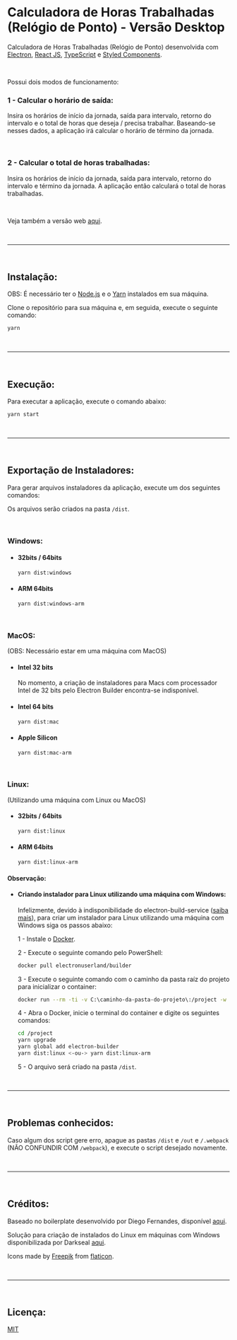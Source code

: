 # Calculadora de Horas Trabalhadas (Relógio de Ponto) - Versão Desktop

Calculadora de Horas Trabalhadas (Relógio de Ponto) desenvolvida com [Electron](https://www.electronjs.org), [React JS](https://pt-br.reactjs.org), [TypeScript](https://www.typescriptlang.org/pt/) e [Styled Components](https://styled-components.com).

<br>

Possui dois modos de funcionamento:

### 1 - Calcular o horário de saída:
Insira os horários de início da jornada, saída para intervalo, retorno do intervalo e o total de horas que deseja / precisa trabalhar. Baseando-se nesses dados, a aplicação irá calcular o horário de término da jornada.

<br>

### 2 - Calcular o total de horas trabalhadas:
Insira os horários de início da jornada, saída para intervalo, retorno do intervalo e término da jornada. A aplicação então calculará o total de horas trabalhadas.

<br>

Veja também a versão web [aqui](https://github.com/daniloribeiro00/calculadora-relogio-de-ponto-next).

<br>
<hr>
<br>

## Instalação:

OBS: É necessário ter o [Node.js](https://nodejs.org/pt-br/) e o [Yarn](https://yarnpkg.com) instalados em sua máquina.

Clone o repositório para sua máquina e, em seguida, execute o seguinte comando:

```bash
yarn
```

<br>
<hr>
<br>

## Execução:

Para executar a aplicação, execute o comando abaixo:

```bash
yarn start
```

<br>
<hr>
<br>

## Exportação de Instaladores:

Para gerar arquivos instaladores da aplicação, execute um dos seguintes comandos:

Os arquivos serão criados na pasta `/dist`.

<br>

### Windows:

- #### 32bits / 64bits

    ```bash
    yarn dist:windows
    ```

- #### ARM 64bits

    ```bash
    yarn dist:windows-arm
    ```

<br>

### MacOS:

(OBS: Necessário estar em uma máquina com MacOS)

- #### Intel 32 bits

    No momento, a criação de instaladores para Macs com processador Intel de 32 bits pelo Electron Builder encontra-se indisponível.

- #### Intel 64 bits

    ```bash
    yarn dist:mac
    ```

- #### Apple Silicon

    ```bash
    yarn dist:mac-arm
    ```

<br>

### Linux:

(Utilizando uma máquina com Linux ou MacOS)

- #### 32bits / 64bits

    ```bash
    yarn dist:linux
    ```

- #### ARM 64bits

    ```bash
    yarn dist:linux-arm
    ```

#### Observação:

- #### Criando instalador para Linux utilizando uma máquina com Windows:

    Infelizmente, devido à indisponibilidade do electron-build-service ([saiba mais](https://github.com/electron-userland/electron-build-service/issues/9)), para criar um instalador para Linux utilizando uma máquina com Windows siga os passos abaixo:

    1 - Instale o [Docker](https://docs.docker.com/get-docker/).

    2 - Execute o seguinte comando pelo PowerShell:

    ```bash
    docker pull electronuserland/builder
    ```

    3 - Execute o seguinte comando com o caminho da pasta raíz do projeto para inicializar o container:

    ```bash
    docker run --rm -ti -v C:\caminho-da-pasta-do-projeto\:/project -w /project electronuserland/builder
    ```

    4 - Abra o Docker, inicie o terminal do container e digite os seguintes comandos:

    ```bash
    cd /project
    yarn upgrade
    yarn global add electron-builder
    yarn dist:linux <-ou-> yarn dist:linux-arm
    ```

    5 - O arquivo será criado na pasta `/dist`.

<br>
<hr>
<br>

## Problemas conhecidos:

Caso algum dos script gere erro, apague as pastas `/dist` e `/out` e `/.webpack` (NÃO CONFUNDIR COM `/webpack`), e execute o script desejado novamente.

<br>
<hr>
<br>

## Créditos:

Baseado no boilerplate desenvolvido por Diego Fernandes, disponível [aqui](https://github.com/diego3g/electron-typescript-react).

Solução para criação de instalados do Linux em máquinas com Windows disponibilizada por Darkseal [aqui](https://github.com/electron-userland/electron-build-service/issues/9#issuecomment-704069238).

Icons made by [Freepik](https://www.freepik.com) from [flaticon](https://www.flaticon.com/).

<br>
<hr>
<br>

## Licença:

[MIT](https://choosealicense.com/licenses/mit/)
